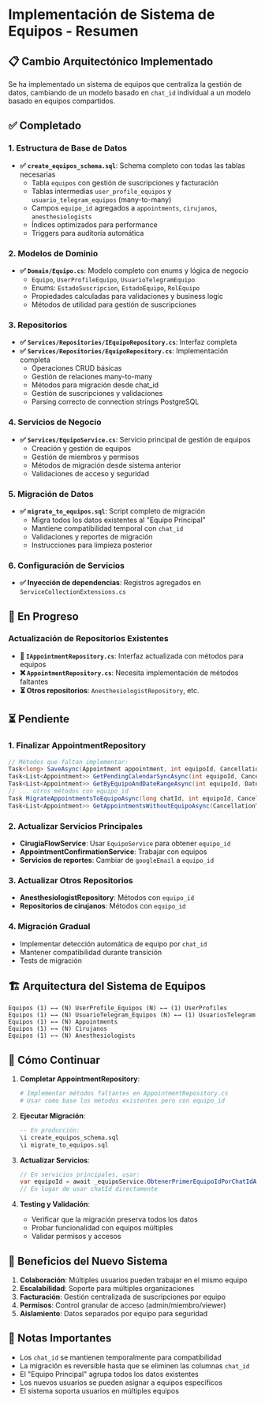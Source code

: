 # Implementación de Sistema de Equipos - Resumen

## 📋 Cambio Arquitectónico Implementado

Se ha implementado un sistema de equipos que centraliza la gestión de datos, cambiando de un modelo basado en `chat_id` individual a un modelo basado en equipos compartidos.

## ✅ Completado

### 1. Estructura de Base de Datos
- **✅ `create_equipos_schema.sql`**: Schema completo con todas las tablas necesarias
  - Tabla `equipos` con gestión de suscripciones y facturación
  - Tablas intermedias `user_profile_equipos` y `usuario_telegram_equipos` (many-to-many)
  - Campos `equipo_id` agregados a `appointments`, `cirujanos`, `anesthesiologists`
  - Índices optimizados para performance
  - Triggers para auditoría automática

### 2. Modelos de Dominio
- **✅ `Domain/Equipo.cs`**: Modelo completo con enums y lógica de negocio
  - `Equipo`, `UserProfileEquipo`, `UsuarioTelegramEquipo`
  - Enums: `EstadoSuscripcion`, `EstadoEquipo`, `RolEquipo`
  - Propiedades calculadas para validaciones y business logic
  - Métodos de utilidad para gestión de suscripciones

### 3. Repositorios
- **✅ `Services/Repositories/IEquipoRepository.cs`**: Interfaz completa
- **✅ `Services/Repositories/EquipoRepository.cs`**: Implementación completa
  - Operaciones CRUD básicas
  - Gestión de relaciones many-to-many
  - Métodos para migración desde chat_id
  - Gestión de suscripciones y validaciones
  - Parsing correcto de connection strings PostgreSQL

### 4. Servicios de Negocio
- **✅ `Services/EquipoService.cs`**: Servicio principal de gestión de equipos
  - Creación y gestión de equipos
  - Gestión de miembros y permisos
  - Métodos de migración desde sistema anterior
  - Validaciones de acceso y seguridad

### 5. Migración de Datos
- **✅ `migrate_to_equipos.sql`**: Script completo de migración
  - Migra todos los datos existentes al "Equipo Principal"
  - Mantiene compatibilidad temporal con `chat_id`
  - Validaciones y reportes de migración
  - Instrucciones para limpieza posterior

### 6. Configuración de Servicios
- **✅ Inyección de dependencias**: Registros agregados en `ServiceCollectionExtensions.cs`

## 🔄 En Progreso

### Actualización de Repositorios Existentes
- **🔄 `IAppointmentRepository.cs`**: Interfaz actualizada con métodos para equipos
- **❌ `AppointmentRepository.cs`**: Necesita implementación de métodos faltantes
- **⏳ Otros repositorios**: `AnesthesiologistRepository`, etc.

## ⏳ Pendiente

### 1. Finalizar AppointmentRepository
```csharp
// Métodos que faltan implementar:
Task<long> SaveAsync(Appointment appointment, int equipoId, CancellationToken ct);
Task<List<Appointment>> GetPendingCalendarSyncAsync(int equipoId, CancellationToken ct);
Task<List<Appointment>> GetByEquipoAndDateRangeAsync(int equipoId, DateTime startDate, DateTime endDate, CancellationToken ct);
// ... otros métodos con equipo_id
Task MigrateAppointmentsToEquipoAsync(long chatId, int equipoId, CancellationToken ct);
Task<List<Appointment>> GetAppointmentsWithoutEquipoAsync(CancellationToken ct);
```

### 2. Actualizar Servicios Principales
- **CirugiaFlowService**: Usar `EquipoService` para obtener `equipo_id`
- **AppointmentConfirmationService**: Trabajar con equipos
- **Servicios de reportes**: Cambiar de `googleEmail` a `equipo_id`

### 3. Actualizar Otros Repositorios
- **AnesthesiologistRepository**: Métodos con `equipo_id`
- **Repositorios de cirujanos**: Métodos con `equipo_id`

### 4. Migración Gradual
- Implementar detección automática de equipo por `chat_id`
- Mantener compatibilidad durante transición
- Tests de migración

## 🏗️ Arquitectura del Sistema de Equipos

```
Equipos (1) ←→ (N) UserProfile_Equipos (N) ←→ (1) UserProfiles
Equipos (1) ←→ (N) UsuarioTelegram_Equipos (N) ←→ (1) UsuariosTelegram
Equipos (1) ←→ (N) Appointments
Equipos (1) ←→ (N) Cirujanos  
Equipos (1) ←→ (N) Anesthesiologists
```

## 🔧 Cómo Continuar

1. **Completar AppointmentRepository**:
   ```bash
   # Implementar métodos faltantes en AppointmentRepository.cs
   # Usar como base los métodos existentes pero con equipo_id
   ```

2. **Ejecutar Migración**:
   ```sql
   -- En producción:
   \i create_equipos_schema.sql
   \i migrate_to_equipos.sql
   ```

3. **Actualizar Servicios**:
   ```csharp
   // En servicios principales, usar:
   var equipoId = await _equipoService.ObtenerPrimerEquipoIdPorChatIdAsync(chatId, ct);
   // En lugar de usar chatId directamente
   ```

4. **Testing y Validación**:
   - Verificar que la migración preserva todos los datos
   - Probar funcionalidad con equipos múltiples
   - Validar permisos y accesos

## 🎯 Beneficios del Nuevo Sistema

1. **Colaboración**: Múltiples usuarios pueden trabajar en el mismo equipo
2. **Escalabilidad**: Soporte para múltiples organizaciones
3. **Facturación**: Gestión centralizada de suscripciones por equipo
4. **Permisos**: Control granular de acceso (admin/miembro/viewer)
5. **Aislamiento**: Datos separados por equipo para seguridad

## 📝 Notas Importantes

- Los `chat_id` se mantienen temporalmente para compatibilidad
- La migración es reversible hasta que se eliminen las columnas `chat_id`
- El "Equipo Principal" agrupa todos los datos existentes
- Los nuevos usuarios se pueden asignar a equipos específicos
- El sistema soporta usuarios en múltiples equipos